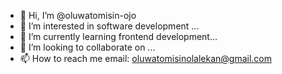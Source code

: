- 👋 Hi, I’m @oluwatomisin-ojo
- 👀 I’m interested in software development ...
- 🌱 I’m currently learning frontend development...
- 💞️ I’m looking to collaborate on ...
- 📫 How to reach me email: oluwatomisinolalekan@gmail.com

<!---
beko-ojo/beko-ojo is a ✨ special ✨ repository because its `README.md` (this file) appears on your GitHub profile.
You can click the Preview link to take a look at your changes.
--->
